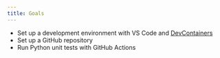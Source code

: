 ```yaml
---
title: Goals
---
```


- Set up a development environment with VS Code and [DevContainers](/road-to-cloud/reference/devcontainers)
- Set up a GitHub repository
- Run Python unit tests with GitHub Actions
